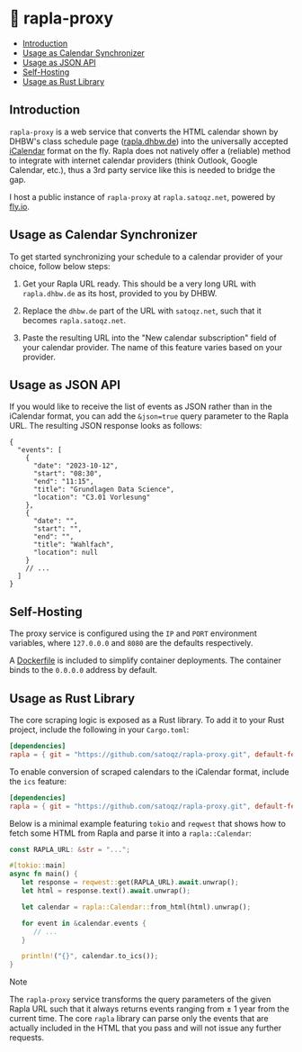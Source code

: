 # 📆 rapla-proxy

- [Introduction](#introduction)
- [Usage as Calendar Synchronizer](#usage-as-calendar-synchronizer)
- [Usage as JSON API](#usage-as-json-api)
- [Self-Hosting](#self-hosting)
- [Usage as Rust Library](#usage-as-rust-library)

## Introduction

`rapla-proxy` is a web service that converts the HTML calendar shown by DHBW's class schedule page ([rapla.dhbw.de](https://rapla.dhbw.de)) into the universally accepted [iCalendar](https://icalendar.org/) format on the fly.
Rapla does not natively offer a (reliable) method to integrate with internet calendar providers (think Outlook, Google Calendar, etc.), thus a 3rd party service like this is needed to bridge the gap.

I host a public instance of `rapla-proxy` at `rapla.satoqz.net`, powered by [fly.io](https://fly.io).

## Usage as Calendar Synchronizer

To get started synchronizing your schedule to a calendar provider of your choice, follow below steps:

1. Get your Rapla URL ready.
   This should be a very long URL with `rapla.dhbw.de` as its host, provided to you by DHBW.

2. Replace the `dhbw.de` part of the URL with `satoqz.net`, such that it becomes `rapla.satoqz.net`.

3. Paste the resulting URL into the "New calendar subscription" field of your calendar provider. The name of this feature varies based on your provider.

## Usage as JSON API

If you would like to receive the list of events as JSON rather than in the iCalendar format, you can add the `&json=true` query parameter to the Rapla URL. The resulting JSON response looks as follows:

```jsonc
{
  "events": [
    {
      "date": "2023-10-12",
      "start": "08:30",
      "end": "11:15",
      "title": "Grundlagen Data Science",
      "location": "C3.01 Vorlesung"
    },
    {
      "date": "",
      "start": "",
      "end": "",
      "title": "Wahlfach",
      "location": null
    }
    // ...
  ]
}
```

## Self-Hosting

The proxy service is configured using the `IP` and `PORT` environment variables,
where `127.0.0.0` and `8080` are the defaults respectively.

A [Dockerfile](./Dockerfile) is included to simplify container deployments. The container binds to the `0.0.0.0` address by default.

## Usage as Rust Library

The core scraping logic is exposed as a Rust library.
To add it to your Rust project, include the following in your `Cargo.toml`:

```toml
[dependencies]
rapla = { git = "https://github.com/satoqz/rapla-proxy.git", default-features = false }
```

To enable conversion of scraped calendars to the iCalendar format, include the `ics` feature:

```toml
[dependencies]
rapla = { git = "https://github.com/satoqz/rapla-proxy.git", default-features = false, features = ["ics"] }
```

Below is a minimal example featuring `tokio` and `reqwest` that shows how to fetch some HTML from Rapla and parse it into a `rapla::Calendar`:

```rs
const RAPLA_URL: &str = "...";

#[tokio::main]
async fn main() {
   let response = reqwest::get(RAPLA_URL).await.unwrap();
   let html = response.text().await.unwrap();

   let calendar = rapla::Calendar::from_html(html).unwrap();

   for event in &calendar.events {
      // ...
   }

   println!("{}", calendar.to_ics());
}
```

> [!NOTE]
> The `rapla-proxy` service transforms the query parameters of the given Rapla URL such that it always returns events ranging from ± 1 year from the current time. The core `rapla` library can parse only the events that are actually included in the HTML that you pass and will not issue any further requests.
